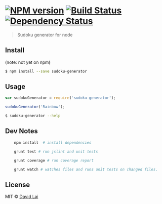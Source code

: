 #  [![NPM version][npm-image]][npm-url] [![Build Status][travis-image]][travis-url] [![Dependency Status][daviddm-image]][daviddm-url]

> Sudoku generator for node


## Install
(note: not yet on npm)
```sh
$ npm install --save sudoku-generator
```


## Usage
```js
var sudokuGenerator = require('sudoku-generator');

sudokuGenerator('Rainbow');
```

```sh
$ sudoku-generator --help
```

## Dev Notes
```sh
    npm install  # install dependencies

    grunt test # run jslint and unit tests

    grunt coverage # run coverage report

    grunt watch # watches files and runs unit tests on changed files.
```

## License

MIT © [David Lai](http://github.com/dlai0001)


[npm-image]: https://badge.fury.io/js/sudoku-generator.svg
[npm-url]: https://npmjs.org/package/sudoku-generator
[travis-image]: https://travis-ci.org/dlai0001/sudoku-generator.svg?branch=master
[travis-url]: https://travis-ci.org/dlai0001/sudoku-generator
[daviddm-image]: https://david-dm.org/dlai0001/sudoku-generator.svg?theme=shields.io
[daviddm-url]: https://david-dm.org/dlai0001/sudoku-generator
